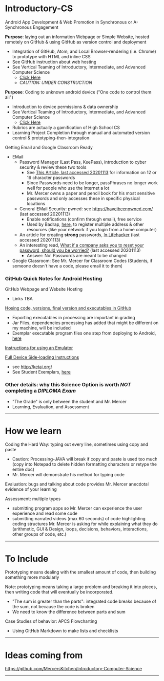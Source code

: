 # Introductory-CS
Android App Development & Web Promotion in Synchronous or A-Synchronous Engagement

**Purpose**: laying out an information Webpage or Simple Website, hosted remotely on GitHub & using GitHub as version control and deployment
- Integration of GitHub, Atom, and Local Browser-rendering (i.e. Chrome) to prototype with HTML and inline CSS
- See GitHub instruction about web hosting
- See Vertical Teaming of Introductory, Intermediate, and Advanced Computer Science
  - <a href="https://github.com/QEHS-Websites/Overview">Click Here</a>
  - *CAUTION: UNDER CONSTRUCTION*

**Purpose**: Coding to unknown android device ("One code to control them all")
- Introduction to device permissions & data ownership
- See Vertical Teaming of Introductory, Intermediate, and Advanced Computer Science
  - <a href="https://github.com/Intro-CS-App-Dev-and-Deploy/Overview">Click Here</a>
- Rubrics are actually a gamification of High School CS
- Learning Project Completion through manual and automated version control & prototyping-then-integration

Getting Email and Google Classroom Ready
- EMail
  - Password Manager (Last Pass, KeePass), introduction to cyber security & review these two tools
    - See <a href="https://www.tomsguide.com/us/8-character-password-dead,news-29429.html">This Article, last accessed 20201113</a> for information on 12 or 16 character passwords
    - Since Passwords need to be longer, passPhrases no longer work well for people who use the Internet a lot
    - Mr. Mercer owns a paper and pencil book for his most sensitive passwords and only accesses these in specific physical locations
  - General EMail Security: pwned: see https://haveibeenpwned.com/ (last accessed 20201113)
    - Enable notifications (confirm through email), free service
    - Used by Badrap, <a href="https://badrap.io/">here</a>, to register multiple address & other resources (like your network if you login from a home computer)
  - An article for creating **strong** passwords, <a href="https://lifehacker.com/how-to-make-sure-your-passwords-havent-been-stolen-1837305758">In Lifehacker</a> (last accessed 20201113)
  - An interesting read, <a href="https://lifehacker.com/when-a-company-asks-you-to-reset-your-password-should-1837516590">What if a company asks you to reset your password, should you be worried?</a> (last accessed 20201113)
    - Answer: No! Passwords are meant to be changed
- Google Classroom: See Mr. Mercer for Classroom Codes (Students, if someone doesn't have a code, please email it to them)

### GitHub Quick Notes for Android Hosting

GitHub Webpage and Website Hosting
- Links TBA

<a href="">Hosing code, versions, final version and executables in GitHub</a>
- Exporting executables in processing are important in grading
- Jar Files, dependencies processing has added that might be different on my machine, will be included
- Exemplar executable program files one step from deploying to Android, <a href="https://github.com/Intro-CS-App-Dev-and-Deploy/Computer-App-Exemplars">here</a>

<a href="https://github.com/Intro-CS-App-Dev-and-Deploy/Device-Sideloading-Android#2020-2021-processing-emulator-instructions">Instructions for using an Emulator</a>

<a href="https://github.com/Intro-CS-App-Dev-and-Deploy/Device-Sideloading-Android#device-sideloading-android">Full Device Side-loading Instructions</a>
- see http://ketai.org/
- See Student Exemplars, <a href="https://github.com/Intro-CS-App-Dev-and-Deploy/Android-App-Exemplars">here</a>

### Other details: why this Science Option is worth *NOT* completing a *DIPLOMA Exam*
- "The Grade" is only between the student and Mr. Mercer
- Learning, Evaluation, and Assessment

---

# How we learn

Coding the Hard Way: typing out every line, sometimes using copy and paste
- Caution: Processing-JAVA will break if copy and paste is used too much (copy into Notepad to delete hidden formatting characters or retype the entire doc)
- Mr. Mercer will demonstrate his method for typing code

Evaluation: bugs and talking about code provides Mr. Mercer anecdotal evidence of your learning

Assessment: multiple types
- submitting program apps so Mr. Mercer can experience the user experience and read some code
- submitting narrated videos (max 60 seconds) of code highlighting coding structures Mr. Mercer is asking for while explaining what they do (arithmetic, GUI & Design, loops, decisions, behaviors, interactions, other groups of code, etc.)

---

# To Include

Prototyping means dealing with the smallest amount of code, then building something more
  modularly

Note: prototyping means taking a large problem and breaking it into pieces, then writing code that will eventually be incorporated.
- "The sum is greater than the parts": integrated code breaks because of the sum, not because the code is broken
- We need to know the difference between parts and sum

Case Studies of behavior: APCS Flowcharting
- Using GitHub Markdown to make lists and checklists

---

# Ideas coming from

https://github.com/MercersKitchen/Introductory-Computer-Science

---
